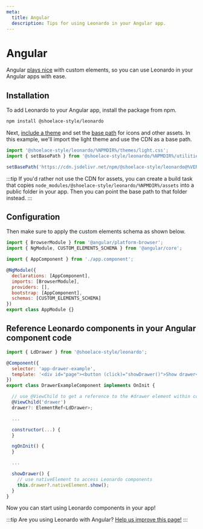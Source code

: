 ```yaml
---
meta:
  title: Angular
  description: Tips for using Leonardo in your Angular app.
---
```


# Angular

Angular [plays nice](https://custom-elements-everywhere.com/#angular) with custom elements, so you can use Leonardo in your Angular apps with ease.

## Installation

To add Leonardo to your Angular app, install the package from npm.

```bash
npm install @shoelace-style/leonardo
```

Next, [include a theme](/getting-started/themes) and set the [base path](/getting-started/installation#setting-the-base-path) for icons and other assets. In this example, we'll import the light theme and use the CDN as a base path.

```jsx
import '@shoelace-style/leonardo/%NPMDIR%/themes/light.css';
import { setBasePath } from '@shoelace-style/leonardo/%NPMDIR%/utilities/base-path';

setBasePath('https://cdn.jsdelivr.net/npm/@shoelace-style/leonardo@%VERSION%/%CDNDIR%/');
```

:::tip
If you'd rather not use the CDN for assets, you can create a build task that copies `node_modules/@shoelace-style/leonardo/%NPMDIR%/assets` into a public folder in your app. Then you can point the base path to that folder instead.
:::

## Configuration

Then make sure to apply the custom elements schema as shown below.

```js
import { BrowserModule } from '@angular/platform-browser';
import { NgModule, CUSTOM_ELEMENTS_SCHEMA } from '@angular/core';

import { AppComponent } from './app.component';

@NgModule({
  declarations: [AppComponent],
  imports: [BrowserModule],
  providers: [],
  bootstrap: [AppComponent],
  schemas: [CUSTOM_ELEMENTS_SCHEMA]
})
export class AppModule {}
```

## Reference Leonardo components in your Angular component code

```js
import { LdDrawer } from '@shoelace-style/leonardo';

@Component({
  selector: 'app-drawer-example',
  template: '<div id="page"><button (click)="showDrawer()">Show drawer</button><ld-drawer #drawer label="Drawer" class="drawer-focus" style="--size: 50vw"><p>Drawer content</p></ld-drawer></div>'
})
export class DrawerExampleComponent implements OnInit {

  // use @ViewChild to get a reference to the #drawer element within component template
  @ViewChild('drawer')
  drawer?: ElementRef<LdDrawer>;

  ...

  constructor(...) {
  }

  ngOnInit() {
  }

  ...

  showDrawer() {
    // use nativeElement to access Leonardo components
    this.drawer?.nativeElement.show();
  }
}
```

Now you can start using Leonardo components in your app!

:::tip
Are you using Leonardo with Angular? [Help us improve this page!](https://github.com/leonardo-design-system/leonardo/blob/next/docs/frameworks/angular.md)
:::

